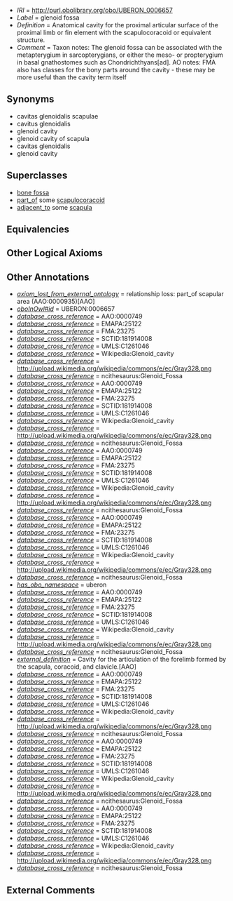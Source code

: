  * *IRI* = http://purl.obolibrary.org/obo/UBERON_0006657
 * *Label* = glenoid fossa
 * *Definition* = Anatomical cavity for the proximal articular surface of the proximal limb or fin element with the scapulocoracoid or equivalent structure.
 * *Comment* = Taxon notes: The glenoid fossa can be associated with the metapterygium in sarcopterygians, or either the meso- or propterygium in basal gnathostomes such as Chondrichthyans[ad]. AO notes: FMA also has classes for the bony parts around the cavity - these may be more useful than the cavity term itself

## Synonyms

 * cavitas glenoidalis scapulae
 * cavitus glenoidalis
 * glenoid cavity
 * glenoid cavity of scapula
 * cavitas glenoidalis
 * glenoid cavity

## Superclasses

 * [bone fossa](../../UBERON/04/UBERON_0004704.md)
 * [part_of](../../BFO/50/BFO_0000050.md) some [scapulocoracoid](../../UBERON/53/UBERON_0004753.md)
 * [adjacent_to](../../RO/20/RO_0002220.md) some [scapula](../../UBERON/49/UBERON_0006849.md)

## Equivalencies


## Other Logical Axioms


## Other Annotations

 * *[axiom_lost_from_external_ontology](../../UBPROP/02/UBPROP_0000002.md)* = relationship loss: part_of scapular area (AAO:0000935)[AAO]
 * *[oboInOwl#id](../../id/oboInOwl#id.md)* = UBERON:0006657
 * *[database_cross_reference](../../ef/oboInOwl#hasDbXref.md)* = AAO:0000749
 * *[database_cross_reference](../../ef/oboInOwl#hasDbXref.md)* = EMAPA:25122
 * *[database_cross_reference](../../ef/oboInOwl#hasDbXref.md)* = FMA:23275
 * *[database_cross_reference](../../ef/oboInOwl#hasDbXref.md)* = SCTID:181914008
 * *[database_cross_reference](../../ef/oboInOwl#hasDbXref.md)* = UMLS:C1261046
 * *[database_cross_reference](../../ef/oboInOwl#hasDbXref.md)* = Wikipedia:Glenoid_cavity
 * *[database_cross_reference](../../ef/oboInOwl#hasDbXref.md)* = http://upload.wikimedia.org/wikipedia/commons/e/ec/Gray328.png
 * *[database_cross_reference](../../ef/oboInOwl#hasDbXref.md)* = ncithesaurus:Glenoid_Fossa
 * *[database_cross_reference](../../ef/oboInOwl#hasDbXref.md)* = AAO:0000749
 * *[database_cross_reference](../../ef/oboInOwl#hasDbXref.md)* = EMAPA:25122
 * *[database_cross_reference](../../ef/oboInOwl#hasDbXref.md)* = FMA:23275
 * *[database_cross_reference](../../ef/oboInOwl#hasDbXref.md)* = SCTID:181914008
 * *[database_cross_reference](../../ef/oboInOwl#hasDbXref.md)* = UMLS:C1261046
 * *[database_cross_reference](../../ef/oboInOwl#hasDbXref.md)* = Wikipedia:Glenoid_cavity
 * *[database_cross_reference](../../ef/oboInOwl#hasDbXref.md)* = http://upload.wikimedia.org/wikipedia/commons/e/ec/Gray328.png
 * *[database_cross_reference](../../ef/oboInOwl#hasDbXref.md)* = ncithesaurus:Glenoid_Fossa
 * *[database_cross_reference](../../ef/oboInOwl#hasDbXref.md)* = AAO:0000749
 * *[database_cross_reference](../../ef/oboInOwl#hasDbXref.md)* = EMAPA:25122
 * *[database_cross_reference](../../ef/oboInOwl#hasDbXref.md)* = FMA:23275
 * *[database_cross_reference](../../ef/oboInOwl#hasDbXref.md)* = SCTID:181914008
 * *[database_cross_reference](../../ef/oboInOwl#hasDbXref.md)* = UMLS:C1261046
 * *[database_cross_reference](../../ef/oboInOwl#hasDbXref.md)* = Wikipedia:Glenoid_cavity
 * *[database_cross_reference](../../ef/oboInOwl#hasDbXref.md)* = http://upload.wikimedia.org/wikipedia/commons/e/ec/Gray328.png
 * *[database_cross_reference](../../ef/oboInOwl#hasDbXref.md)* = ncithesaurus:Glenoid_Fossa
 * *[database_cross_reference](../../ef/oboInOwl#hasDbXref.md)* = AAO:0000749
 * *[database_cross_reference](../../ef/oboInOwl#hasDbXref.md)* = EMAPA:25122
 * *[database_cross_reference](../../ef/oboInOwl#hasDbXref.md)* = FMA:23275
 * *[database_cross_reference](../../ef/oboInOwl#hasDbXref.md)* = SCTID:181914008
 * *[database_cross_reference](../../ef/oboInOwl#hasDbXref.md)* = UMLS:C1261046
 * *[database_cross_reference](../../ef/oboInOwl#hasDbXref.md)* = Wikipedia:Glenoid_cavity
 * *[database_cross_reference](../../ef/oboInOwl#hasDbXref.md)* = http://upload.wikimedia.org/wikipedia/commons/e/ec/Gray328.png
 * *[database_cross_reference](../../ef/oboInOwl#hasDbXref.md)* = ncithesaurus:Glenoid_Fossa
 * *[has_obo_namespace](../../ce/oboInOwl#hasOBONamespace.md)* = uberon
 * *[database_cross_reference](../../ef/oboInOwl#hasDbXref.md)* = AAO:0000749
 * *[database_cross_reference](../../ef/oboInOwl#hasDbXref.md)* = EMAPA:25122
 * *[database_cross_reference](../../ef/oboInOwl#hasDbXref.md)* = FMA:23275
 * *[database_cross_reference](../../ef/oboInOwl#hasDbXref.md)* = SCTID:181914008
 * *[database_cross_reference](../../ef/oboInOwl#hasDbXref.md)* = UMLS:C1261046
 * *[database_cross_reference](../../ef/oboInOwl#hasDbXref.md)* = Wikipedia:Glenoid_cavity
 * *[database_cross_reference](../../ef/oboInOwl#hasDbXref.md)* = http://upload.wikimedia.org/wikipedia/commons/e/ec/Gray328.png
 * *[database_cross_reference](../../ef/oboInOwl#hasDbXref.md)* = ncithesaurus:Glenoid_Fossa
 * *[external_definition](../../UBPROP/01/UBPROP_0000001.md)* = Cavity for the articulation of the forelimb formed by the scapula, coracoid, and clavicle.[AAO]
 * *[database_cross_reference](../../ef/oboInOwl#hasDbXref.md)* = AAO:0000749
 * *[database_cross_reference](../../ef/oboInOwl#hasDbXref.md)* = EMAPA:25122
 * *[database_cross_reference](../../ef/oboInOwl#hasDbXref.md)* = FMA:23275
 * *[database_cross_reference](../../ef/oboInOwl#hasDbXref.md)* = SCTID:181914008
 * *[database_cross_reference](../../ef/oboInOwl#hasDbXref.md)* = UMLS:C1261046
 * *[database_cross_reference](../../ef/oboInOwl#hasDbXref.md)* = Wikipedia:Glenoid_cavity
 * *[database_cross_reference](../../ef/oboInOwl#hasDbXref.md)* = http://upload.wikimedia.org/wikipedia/commons/e/ec/Gray328.png
 * *[database_cross_reference](../../ef/oboInOwl#hasDbXref.md)* = ncithesaurus:Glenoid_Fossa
 * *[database_cross_reference](../../ef/oboInOwl#hasDbXref.md)* = AAO:0000749
 * *[database_cross_reference](../../ef/oboInOwl#hasDbXref.md)* = EMAPA:25122
 * *[database_cross_reference](../../ef/oboInOwl#hasDbXref.md)* = FMA:23275
 * *[database_cross_reference](../../ef/oboInOwl#hasDbXref.md)* = SCTID:181914008
 * *[database_cross_reference](../../ef/oboInOwl#hasDbXref.md)* = UMLS:C1261046
 * *[database_cross_reference](../../ef/oboInOwl#hasDbXref.md)* = Wikipedia:Glenoid_cavity
 * *[database_cross_reference](../../ef/oboInOwl#hasDbXref.md)* = http://upload.wikimedia.org/wikipedia/commons/e/ec/Gray328.png
 * *[database_cross_reference](../../ef/oboInOwl#hasDbXref.md)* = ncithesaurus:Glenoid_Fossa
 * *[database_cross_reference](../../ef/oboInOwl#hasDbXref.md)* = AAO:0000749
 * *[database_cross_reference](../../ef/oboInOwl#hasDbXref.md)* = EMAPA:25122
 * *[database_cross_reference](../../ef/oboInOwl#hasDbXref.md)* = FMA:23275
 * *[database_cross_reference](../../ef/oboInOwl#hasDbXref.md)* = SCTID:181914008
 * *[database_cross_reference](../../ef/oboInOwl#hasDbXref.md)* = UMLS:C1261046
 * *[database_cross_reference](../../ef/oboInOwl#hasDbXref.md)* = Wikipedia:Glenoid_cavity
 * *[database_cross_reference](../../ef/oboInOwl#hasDbXref.md)* = http://upload.wikimedia.org/wikipedia/commons/e/ec/Gray328.png
 * *[database_cross_reference](../../ef/oboInOwl#hasDbXref.md)* = ncithesaurus:Glenoid_Fossa

## External Comments

